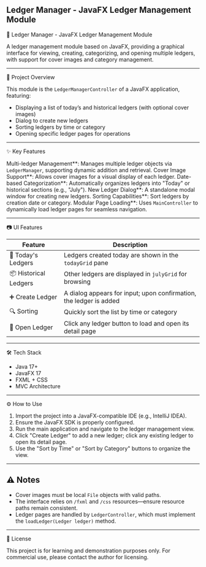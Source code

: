 Ledger Manager - JavaFX Ledger Management Module
---

📘 Ledger Manager - JavaFX Ledger Management Module

A ledger management module based on JavaFX, providing a graphical interface for viewing, creating, categorizing, and opening multiple ledgers, with support for cover images and category management.

---

🚀 Project Overview

This module is the `LedgerManagerController` of a JavaFX application, featuring:

- Displaying a list of today’s and historical ledgers (with optional cover images)
- Dialog to create new ledgers
- Sorting ledgers by time or category
- Opening specific ledger pages for operations

---

✨ Key Features

Multi-ledger Management**: Manages multiple ledger objects via `LedgerManager`, supporting dynamic addition and retrieval.
Cover Image Support**: Allows cover images for a visual display of each ledger.
Date-based Categorization**: Automatically organizes ledgers into "Today" or historical sections (e.g., "July").
New Ledger Dialog**: A standalone modal window for creating new ledgers.
Sorting Capabilities**: Sort ledgers by creation date or category.
Modular Page Loading**: Uses `MainController` to dynamically load ledger pages for seamless navigation.

---

 📷 UI Features

| Feature         | Description                                                 |
|------------------|-------------------------------------------------------------|
| 📅 Today's Ledgers | Ledgers created today are shown in the `todayGrid` pane     |
| 📦 Historical Ledgers | Other ledgers are displayed in `julyGrid` for browsing     |
| ➕ Create Ledger   | A dialog appears for input; upon confirmation, the ledger is added |
| 🔍 Sorting         | Quickly sort the list by time or category                  |
| 📖 Open Ledger     | Click any ledger button to load and open its detail page  |

---

🛠 Tech Stack

- Java 17+
- JavaFX 17
- FXML + CSS
- MVC Architecture

---

⚙️ How to Use

1. Import the project into a JavaFX-compatible IDE (e.g., IntelliJ IDEA).
2. Ensure the JavaFX SDK is properly configured.
3. Run the main application and navigate to the ledger management view.
4. Click "Create Ledger" to add a new ledger; click any existing ledger to open its detail page.
5. Use the "Sort by Time" or "Sort by Category" buttons to organize the view.

---

## ⚠ Notes

- Cover images must be local `File` objects with valid paths.
- The interface relies on `/fxml` and `/css` resources—ensure resource paths remain consistent.
- Ledger pages are handled by `LedgerController`, which must implement the `loadLedger(Ledger ledger)` method.

---

📄 License

This project is for learning and demonstration purposes only. For commercial use, please contact the author for licensing.

